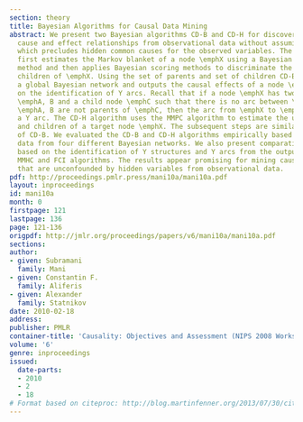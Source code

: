 ```yaml
---
section: theory
title: Bayesian Algorithms for Causal Data Mining
abstract: We present two Bayesian algorithms CD-B and CD-H for discovering unconfounded
  cause and effect relationships from observational data without assuming causal sufficiency
  which precludes hidden common causes for the observed variables. The CD-B algorithm
  first estimates the Markov blanket of a node \emphX using a Bayesian greedy search
  method and then applies Bayesian scoring methods to discriminate the parents and
  children of \emphX. Using the set of parents and set of children CD-B constructs
  a global Bayesian network and outputs the causal effects of a node \emphX based
  on the identification of Y arcs. Recall that if a node \emphX has two parent nodes
  \emphA, B and a child node \emphC such that there is no arc between \emphA, B and
  \emphA, B are not parents of \emphC, then the arc from \emphX to \emphC is called
  a Y arc. The CD-H algorithm uses the MMPC algorithm to estimate the union of parents
  and children of a target node \emphX. The subsequent steps are similar to those
  of CD-B. We evaluated the CD-B and CD-H algorithms empirically based on simulated
  data from four different Bayesian networks. We also present comparative results
  based on the identification of Y structures and Y arcs from the output of the PC,
  MMHC and FCI algorithms. The results appear promising for mining causal relationships
  that are unconfounded by hidden variables from observational data.
pdf: http://proceedings.pmlr.press/mani10a/mani10a.pdf
layout: inproceedings
id: mani10a
month: 0
firstpage: 121
lastpage: 136
page: 121-136
origpdf: http://jmlr.org/proceedings/papers/v6/mani10a/mani10a.pdf
sections: 
author:
- given: Subramani
  family: Mani
- given: Constantin F.
  family: Aliferis
- given: Alexander
  family: Statnikov
date: 2010-02-18
address: 
publisher: PMLR
container-title: 'Causality: Objectives and Assessment (NIPS 2008 Workshop)'
volume: '6'
genre: inproceedings
issued:
  date-parts:
  - 2010
  - 2
  - 18
# Format based on citeproc: http://blog.martinfenner.org/2013/07/30/citeproc-yaml-for-bibliographies/
---
```

